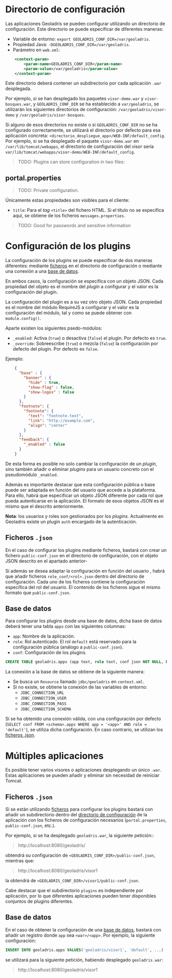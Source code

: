 # <a name="config_dir"></a>Directorio de configuración

Las aplicaciones Geoladris se pueden configurar utilizando un directorio de configuración. Este directorio se puede especificar de diferentes maneras:

* Variable de entorno: `export GEOLADRIS_CONF_DIR=/var/geoladris`.
* Propiedad Java: `-DGEOLADRIS_CONF_DIR=/var/geoladris`.
* Parámetro en `web.xml`:

```xml
	<context-param>
		<param-name>GEOLADRIS_CONF_DIR</param-name>
		<param-value>/var/geoladris</param-value>
	</context-param>
```

Este directorio deberá contener un subdirectorio por cada aplicación `.war` desplegada.

Por ejemplo, si se han desplegado los paquetes `visor-demo.war` y `visor-bosques.war`, y `GEOLADRIS_CONF_DIR` se ha establecido a `var/geoladris`, se utilizarán los siguientes directorios de configuración: `/var/geoladris/visor-demo` y `/var/geoladris/visor-bosques`.

Si alguno de esos directorios no existe o si `GEOLADRIS_CONF_DIR` no se ha configurado correctamente, se utilizará el directorio por defecto para esa aplicación concreta: `<directorio_despliegue_app>/WEB-INF/default_config`. Por ejemplo, si se ha desplegado el paquete `visor-demo.war` en `/var/lib/tomcat/webapps`, el directorio de configuración del visor sería `var/lib/tomcat/webapps/visor-demo/WEB-INF/default_config`.

> TODO: Plugins can store configuration in two files:

## portal.properties

> TODO: Private configuration.

Únicamente estas propiedades son visibles para el cliente:

* `title`: Para el _tag_ `<title>` del fichero HTML. Si el título no se especifica aquí, se obtiene de los ficheros `messages.properties`.

> TODO: Good for passwords and sensitive information

# Configuración de los plugins

La configuración de los plugins se puede especificar de dos maneras diferentes: mediante [ficheros](#ficheros-json) en el directorio de configuración o mediante una conexión a una [base de datos](#db).

En ambos casos, la configuración se especifica con un objeto JSON. Cada propiedad del objeto es el nombre del _plugin_ a configurar y el valor es la configuración del plugin.

La configuración del plugin es a su vez otro objeto JSON. Cada propiedad es el nombre del módulo RequireJS a configurar y el valor es la configuración del módulo, tal y como se puede obtener con ``module.config()``.

Aparte existen los siguientes psedo-módulos:

* `_enabled`: Activa (`true`) o desactiva (`false`) el plugin. Por defecto es `true`.
* `_override`: Sobreescribe (`true`) o mezcla (`false`) la configuración por defecto del plugin. Por defecto es `false`.

Ejemplo:

```json
    {
      "base" : {
        "banner" : {
          "hide" : true,
          "show-flag" : false,
          "show-logos" : false
        }
      },
      "footnote": {
        "footnote": {
          "text": "footnote.text",
          "link": "http://example.com",
          "align": "center"
        }
      },
      "feedback": {
        "_enabled" : false
      }
    }
```

De esta forma es posible no solo cambiar la configuración de un _plugin_, sino también añadir o eliminar _plugins_ para un usuario concreto con el pseudomódulo `_enabled`.


Además es importante destacar que esta configuración pública o base puede ser adaptada en función del usuario que accede a la plataforma. Para ello, habrá que especificar un objeto JSON diferente por cada rol que pueda autenticarse en la aplicación. El formato de esos objetos JSON es el mismo que el descrito anteriormente.

**Nota**: los usuarios y roles son gestionados por los *plugins*. Actualmente en Geoladris existe un plugin `auth` encargado de la autenticación.

## <a name="ficheros-json"></a>Ficheros `.json`

En el caso de configurar los plugins mediante ficheros, bastará con crear un fichero `public-conf.json` en el directorio de configuración, con el objeto JSON descrito en el apartado anterior-

Si además se desea adaptar la configuración en función del usuario , habrá que añadir ficheros `role_conf/<rol>.json` dentro del directorio de configuración. Cada uno de los ficheros contiene la configuración específica del rol del usuario. El contenido de los ficheros sigue el mismo formato que `public-conf.json`.

## <a name="db"></a>Base de datos

Para configurar los plugins desde una base de datos, dicha base de datos deberá tener una tabla `apps` con las siguientes columnas:

- `app`: Nombre de la aplicación.
- `role`: Rol autenticado. El rol `default` está reservado para la configuración pública (análogo a `public-conf.json`).
- `conf`: Configuración de los plugins.

```sql
CREATE TABLE geoladris.apps (app text, role text, conf json NOT NULL, PRIMARY KEY(app, role));
```

La conexión a la base de datos se obtiene de la siguiente manera:

- Se busca un `Resource` llamado `jdbc/geoladris` en `context.xml`.
- Si no existe, se obtiene la conexión de las variables de entorno:
  - `JDBC_CONNECTION_URL`
  - `JDBC_CONNECTION_USER`
  - `JDBC_CONNECTION_PASS`
  - `JDBC_CONNECTION_SCHEMA`

Si se ha obtenido una conexión válida, con una configuración por defecto (`SELECT conf FROM <schema>.apps WHERE app = '<app>' AND role = 'default'`), se utiliza dicha configuración. En caso contrario, se utilizan los [ficheros .json](#ficheros-json).

# <a name="multiple_apps"></a>Múltiples aplicaciones

Es posible tener varios visores o aplicaciones desplegando un único `.war`. Estas aplicaciones se pueden añadir y eliminar sin necesidad de reiniciar Tomcat.

## Ficheros `.json`

Si se están utilizando [ficheros](#ficheros-json) para configurar los plugins bastará con añadir un subdirectorio dentro del [directorio de configuración](#config_dir) de la aplicación con los ficheros de configuración necesarios (`portal.properties`, `public-conf.json`, etc.).

Por ejemplo, si se ha desplegado `geoladris.war`, la siguiente petición::

> http://localhost:8080/geoladris/

obtendrá su configuración de `<GEOLADRIS_CONF_DIR>/public-conf.json`, mientras que:

> http://localhost:8080/geoladris/visor1

la obtendrá de `<GEOLADRIS_CONF_DIR>/visor1/public-conf.json`.

Cabe destacar que el subdirectorio `plugins` es independiente por aplicación, por lo que diferentes aplicaciones pueden tener disponibles conjuntos de plugins diferentes.

## Base de datos

En el caso de obtener la configuración de una [base de datos](#db), bastará con añadir un registro donde `app` sea `<war>/<app>`. Por ejemplo, la siguiente configuración:

```sql
INSERT INTO geoladris.apps VALUES('geoladris/visor1', 'default', ...)
```

se utilizará para la siguiente petición, habiendo desplegado `geoladris.war`:

> http://localhost:8080/geoladris/visor1